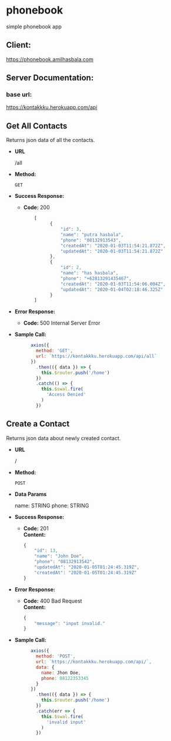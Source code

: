 # phonebook
simple phonebook app

## Client:
https://phonebook.amilhasbala.com

## Server Documentation: 
### base url:
https://kontakkku.herokuapp.com/api

**Get All Contacts**
----
  Returns json data of all the contacts.

* **URL**

  /all

* **Method:**

  `GET`

* **Success Response:**

  * **Code:** 200 <br />
    ```javascript
        [
              {
                  "id": 3,
                  "name": "putra hasbala",
                  "phone": "08132913543",
                  "createdAt": "2020-01-03T11:54:21.872Z",
                  "updatedAt": "2020-01-03T11:54:21.872Z"
              },
              {
                  "id": 2,
                  "name": "has hasbala",
                  "phone": "+62813291435467",
                  "createdAt": "2020-01-03T11:54:06.004Z",
                  "updatedAt": "2020-01-04T02:18:46.325Z"
              }
        ]
    ```
* **Error Response:**

  * **Code:** 500 Internal Server Error <br />

* **Sample Call:**

  ```javascript
        axios({
          method: 'GET',
          url: `https://kontakkku.herokuapp.com/api/all`
        })
          .then(({ data }) => {
            this.$router.push('/home')
          })
          .catch(() => {
            this.$swal.fire(
              'Access Denied'
            )
          })
  ```


**Create a Contact**
----
  Returns json data about newly created contact.

* **URL**

  /

* **Method:**

  `POST`

* **Data Params**

  name: STRING
  phone: STRING

* **Success Response:**

  * **Code:** 201 <br />
    **Content:** 
    ```javascript
    {
        "id": 13,
        "name": "John Doe",
        "phone": "08132913542",
        "updatedAt": "2020-01-05T01:24:45.319Z",
        "createdAt": "2020-01-05T01:24:45.319Z"
    }
    ```
 
* **Error Response:**

  * **Code:** 400 Bad Request <br />
    **Content:** 
    ```javascript
    {
        "message": "input invalid."
    }
    ```

* **Sample Call:**

  ```javascript
        axios({
          method: 'POST',
          url: `https://kontakkku.herokuapp.com/api/`,
          data: {
            name: Jhon Doe,
            phone: 08122353345
          }
        })
          .then(({ data }) => {
            this.$router.push('/home')
          })
          .catch(err => {
            this.$swal.fire(
              'invalid input'
            )
          })
  ```
